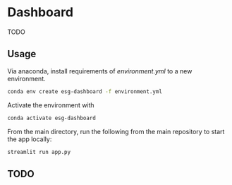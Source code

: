 # Dashboard

TODO

## Usage

Via anaconda, install requirements of *environment.yml* to a new environment.

```bash
conda env create esg-dashboard -f environment.yml
```

Activate the environment with

```bash
conda activate esg-dashboard
```

From the main directory, run the following from the main repository to start the app locally:

```bash
streamlit run app.py
```

## TODO
